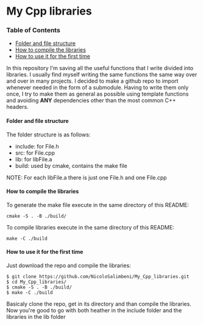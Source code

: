 # My Cpp libraries

### Table of Contents
- [Folder and file structure](#folder-and-file-structure)
- [How to compile the libraries](#how-to-compile-the-libraries)
- [How to use it for the first time](#how-to-use-it-for-the-first-time)

In this repository I'm saving all the useful functions that I write divided into libraries.
I usually find myself writing the same functions the same way over and over in many projects. I decided to make a github repo to import whenever needed in the form of a submodule.
Having to write them only once, I try to make them as general as possible using template functions and avoiding __ANY__ dependencies other than the most common C++ headers.

<a name="folder-and-file-structure"></a>
#### Folder and file structure
The folder structure is as follows:
- include: for File.h
- src: for File.cpp
- lib: for libFile.a
- build: used by cmake, contains the make file

NOTE: For each libFile.a there is just one File.h and one File.cpp

<a name="how-to-compile-the-libraries"></a>
#### How to compile the libraries
To generate the make file execute in the same directory of this README:
```
cmake -S . -B ./build/
```

To compile libraries execute in the same directory of this README:
```
make -C ./build
```

<a name="how-to-use-it-for-the-first-time"></a>
#### How to use it for the first time
Just download the repo and compile the libraries:
```
$ git clone https://github.com/NicoloSalimbeni/My_Cpp_libraries.git
$ cd My_Cpp_libraries/
$ cmake -S . -B ./build/
$ make -C ./build
```
Basicaly clone the repo, get in its directory and than compile the libraries. Now you're good to go with both heather in the include folder and the libraries in the lib folder
